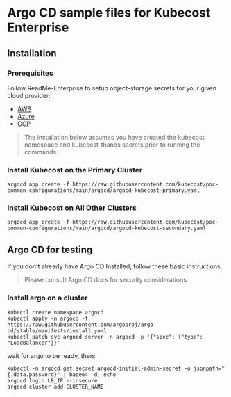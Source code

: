 # Argo CD sample files for Kubecost Enterprise

## Installation

### Prerequisites

Follow ReadMe-Enterprise to setup object-storage secrets for your given cloud provider:
- [AWS](../aws/README-enterprise.md)
- [Azure](../azure/README-enterprise.md)
- [GCP](../gcp/README-enterprise.md)

 > The installation below assumes you have created the kubecost namespace and kubecost-thanos secrets prior to running the commands.

### Install Kubecost on the Primary Cluster

```
argocd app create -f https://raw.githubusercontent.com/kubecost/poc-common-configurations/main/argocd/argocd-kubecost-primary.yaml
```

### Install Kubecost on All Other Clusters

```
argocd app create -f https://raw.githubusercontent.com/kubecost/poc-common-configurations/main/argocd/argocd-kubecost-secondary.yaml
```

## Argo CD for testing

If you don't already have Argo CD Installed, follow these basic instructions.

 > Please consult Argo CD docs for security considerations.

### Install argo on a cluster

```
kubectl create namespace argocd
kubectl apply -n argocd -f https://raw.githubusercontent.com/argoproj/argo-cd/stable/manifests/install.yaml
kubectl patch svc argocd-server -n argocd -p '{"spec": {"type": "LoadBalancer"}}'
```

wait for argo to be ready, then:

```
kubectl -n argocd get secret argocd-initial-admin-secret -o jsonpath="{.data.password}" | base64 -d; echo
argocd login LB_IP --insecure
argocd cluster add CLUSTER_NAME
```
